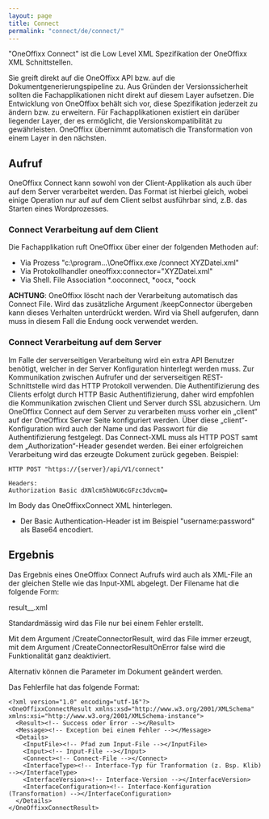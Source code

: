 ```yaml
---
layout: page
title: Connect
permalink: "connect/de/connect/"
---
```


"OneOffixx Connect" ist die Low Level XML Spezifikation der OneOffixx XML Schnittstellen. 

Sie greift direkt auf die OneOffixx API bzw. auf die Dokumentgenerierungspipeline zu. Aus Gründen der Versionssicherheit sollten die Fachapplikationen nicht direkt auf diesem Layer aufsetzen. Die Entwicklung von OneOffixx behält sich vor, diese Spezifikation jederzeit zu ändern bzw. zu erweitern. Für Fachapplikationen existiert ein darüber liegender Layer, der es ermöglicht, die Versionskompatibilität zu gewährleisten. 
OneOffixx übernimmt automatisch die Transformation von einem Layer in den nächsten.

## Aufruf

OneOffixx Connect kann sowohl von der Client-Applikation als auch über auf dem Server verarbeitet werden. Das Format ist hierbei gleich, wobei einige Operation nur auf auf dem Client selbst ausführbar sind, z.B. das Starten eines Wordprozesses. 

### Connect Verarbeitung auf dem Client

Die Fachapplikation ruft OneOffixx über einer der folgenden Methoden auf:

* Via Prozess "c:\\program…\OneOffixx.exe /connect XYZDatei.xml"
* Via Protokollhandler oneoffixx:connector="XYZDatei.xml"
* Via Shell. File Association *.ooconnect, *oocx, *oock

__ACHTUNG__: OneOffixx löscht nach der Verarbeitung automatisch das Connect File. Wird das zusätzliche Argument /keepConnector übergeben kann dieses Verhalten unterdrückt werden. Wird via Shell aufgerufen, dann muss in diesem Fall die Endung oock verwendet werden.

### Connect Verarbeitung auf dem Server

Im Falle der serverseitigen Verarbeitung wird ein extra API Benutzer benötigt, welcher in der Server Konfiguration hinterlegt werden muss.
Zur Kommunikation zwischen Aufrufer und der serverseitigen REST-Schnittstelle wird das HTTP Protokoll verwenden. Die Authentifizierung des Clients erfolgt durch HTTP Basic Authentifizierung, daher wird empfohlen die Kommunikation zwischen Client und Server durch SSL abzusichern.
Um OneOffixx Connect auf dem Server zu verarbeiten muss vorher ein „client“ auf der OneOffixx Server Seite konfiguriert werden. Über diese „client“-Konfiguration wird auch der Name und das Passwort für die Authentifizierung festgelegt.
Das Connect-XML muss als HTTP POST samt dem „Authorization“-Header gesendet werden. Bei einer erfolgreichen Verarbeitung wird das erzeugte Dokument zurück gegeben.
Beispiel: 

    HTTP POST "https://{server}/api/V1/connect"

    Headers: 
    Authorization Basic dXNlcm5hbWU6cGFzc3dvcmQ=

Im Body das OneOffixxConnect XML hinterlegen.

* Der Basic Authentication-Header ist im Beispiel "username:password" als Base64 encodiert.

## Ergebnis

Das Ergebnis eines OneOffixx Connect Aufrufs wird auch als XML-File an der gleichen Stelle wie das Input-XML abgelegt. Der Filename hat die folgende Form:

result_<Name Inputfile>_<Zeitstempel>.xml

Standardmässig wird das File nur bei einem Fehler erstellt. 

Mit dem Argument /CreateConnectorResult, wird das File immer erzeugt, mit dem Argument /CreateConnectorResultOnError false wird die Funktionalität ganz deaktiviert.

Alternativ können die Parameter im Dokument geändert werden.

Das Fehlerfile hat das folgende Format:

    <?xml version="1.0" encoding="utf-16"?>
    <OneOffixxConnectResult xmlns:xsd="http://www.w3.org/2001/XMLSchema" xmlns:xsi="http://www.w3.org/2001/XMLSchema-instance">
      <Result><!-- Success oder Error --></Result>
      <Message><!-- Exception bei einem Fehler --></Message>
      <Details>
        <InputFile><!-- Pfad zum Input-File --></InputFile>
        <Input><!-- Input-File --></Input>
        <Connect><!-- Connect-File --></Connect>
        <InterfaceType><!-- Interface-Typ für Tranformation (z. Bsp. Klib) --></InterfaceType>
        <InterfaceVersion><!-- Interface-Version --></InterfaceVersion>
        <InterfaceConfiguration><!-- Interface-Konfiguration (Transformation) --></InterfaceConfiguration>
      </Details>
    </OneOffixxConnectResult>
